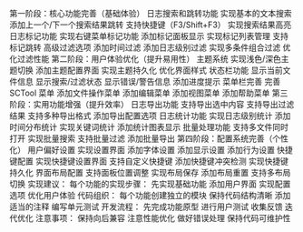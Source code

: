 第一阶段：核心功能完善（基础体验）
日志搜索和跳转功能
实现基本的文本搜索
添加上一个/下一个搜索结果跳转
支持快捷键（F3/Shift+F3）
实现搜索结果高亮
日志标记功能
实现右键菜单标记功能
添加标记面板显示
实现标记列表管理
支持标记跳转
高级过滤选项
添加时间过滤
添加日志级别过滤
实现多条件组合过滤
优化过滤性能
第二阶段：用户体验优化（提升易用性）
主题系统
实现浅色/深色主题切换
添加主题配置界面
实现主题持久化
优化界面样式
状态栏功能
显示当前文件信息
显示搜索/过滤状态
显示错误/警告信息
添加进度提示
菜单栏完善
完善 SCTool 菜单
添加文件操作菜单
添加编辑菜单
添加视图菜单
添加帮助菜单
第三阶段：实用功能增强（提升效率）
日志导出功能
支持导出选中内容
支持导出过滤结果
支持多种导出格式
添加导出配置选项
日志统计功能
实现日志级别统计
添加时间分布统计
实现关键词统计
添加统计图表显示
批量处理功能
支持多文件同时打开
实现批量搜索
支持批量过滤
添加批量导出
第四阶段：配置系统完善（个性化）
用户偏好设置
实现设置界面
添加字体设置
添加显示设置
添加行为设置
快捷键配置
实现快捷键设置界面
支持自定义快捷键
添加快捷键冲突检测
实现快捷键持久化
界面布局配置
支持面板位置调整
实现布局保存
添加布局重置
支持多布局切换
实现建议：
每个功能的实现步骤：
先实现基础功能
添加用户界面
实现配置选项
优化用户体验
代码组织：
每个功能创建独立的模块
保持代码结构清晰
添加适当的注释
编写单元测试
开发流程：
先完成功能原型
进行用户测试
收集反馈
迭代优化
注意事项：
保持向后兼容
注意性能优化
做好错误处理
保持代码可维护性